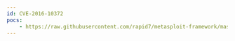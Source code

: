 ```yaml
---
id: CVE-2016-10372
pocs:
    - https://raw.githubusercontent.com/rapid7/metasploit-framework/master/modules/exploits/linux/http/tr064_ntpserver_cmdinject.rb
---
```

